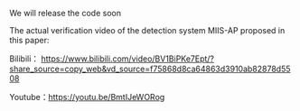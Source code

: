 We will release the code soon

The actual verification video of the detection system MIIS-AP proposed in this paper:

Bilibili： https://www.bilibili.com/video/BV1BiPKe7Ept/?share_source=copy_web&vd_source=f75868d8ca64863d3910ab82878d5508

Youtube：https://youtu.be/BmtIJeWORog

